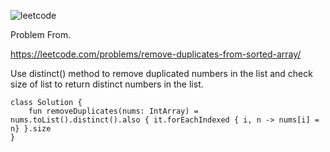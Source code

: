 ![leetcode](https://user-images.githubusercontent.com/77060863/201237346-4fc17654-97c2-4ac7-ba38-d09192199815.PNG)

Problem From.

https://leetcode.com/problems/remove-duplicates-from-sorted-array/

Use distinct() method to remove duplicated numbers in the list and check size of list to return distinct numbers in the list.

```
class Solution {
    fun removeDuplicates(nums: IntArray) = nums.toList().distinct().also { it.forEachIndexed { i, n -> nums[i] = n} }.size
}
```
